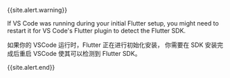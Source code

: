 {{site.alert.warning}}

  If VS Code was running during your initial Flutter setup,
  you might need to restart it for VS Code's Flutter plugin to detect the Flutter SDK.

  如果你的 VSCode 运行时，Flutter 正在进行初始化安装，
  你需要在 SDK 安装完成后重启 VSCode 使其可以检测到 Flutter SDK。

{{site.alert.end}}
